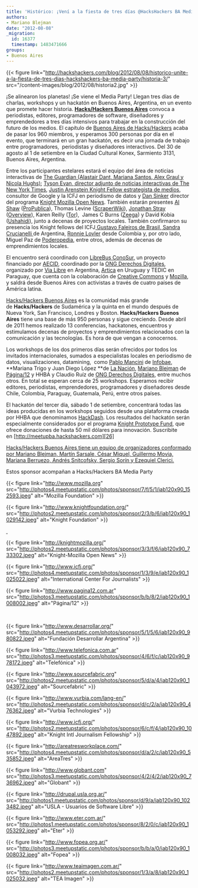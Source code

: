 ```yaml
---
title: 'Histórico: ¡Vení a la fiesta de tres días @HacksHackers BA Media Party!'
authors:
- Mariano Blejman
date: "2012-08-08"
_migration:
  id: 16377
  timestamp: 1483471666
groups:
- Buenos Aires
---
```


{{< figure link="http://hackshackers.com/blog/2012/08/08/historico-unite-a-la-fiesta-de-tres-dias-hackshackers-ba-media-party/historia-3/" src="/content-images/blog/2012/08/historia2.jpg" >}}

¡Se alinearon los planetas! ¡Se viene el Media Party! Llegan tres días de charlas, workshops y un hackatón en Buenos Aires, Argentina, en un evento que promete hacer historia. [**Hacks/Hackers Buenos Aires**][1] convoca a periodistas, editores, programadores de software, diseñadores y emprendedores a tres días intensivos para trabajar en la construcción del futuro de los medios. El capítulo de [Buenos Aires de Hacks/Hackers][1] acaba de pasar los 960 miembros, y esperamos 300 personas por día en el evento, que terminará en un gran hackatón, es decir una jornada de trabajo entre programadores,  periodistas y diseñadores interactivos. Del 30 de agosto al 1 de setiembre en la Ciudad Cultural Konex, Sarmiento 3131, Buenos Aires, Argentina.

Entre los participantes estelares estará el equipo del área de noticias interactivas de [The Guardian (Alastair Dant, Mariana Santos, Alex Graul y Nicola Hughs)][2]; [Tyson Evan, director adjunto de noticias interactivas de The New York Times][3], [Justin Arenstein Knight Fellow estrategista de medios][4], consultor de Google y la ICFJ en periodismo de datos y [Dan Sinker][5] director del programa [Knight Mozilla Open News][6]. También estarán presentes [Al Shaw][7] ([ProPublica][8]), Thomas Levine ([ScraperWiki][9]), [Jonathan Stray][10] ([Overview][11]), Karen Reilly ([Tor][12]),  James C Burns ([Zeega][13]) y David Kobia ([Ushahidi][14]), junto a decenas de proyectos locales. También confirmaron su presencia los Knight fellows del ICFJ[ Gustavo Faleiros de Brasil][15],[ Sandra Crucianelli ][16]de Argentina, [Ronnie Lovler][17] desde Colombia y, por otro lado, Miguel Paz de [Poderopedia][18], entre otros, además de decenas de emprendimientos locales.

El encuentro será coordinado con [LibreBus ConoSur][19][,][19] un proyecto financiado por [AECID][20], coordinado por la [ONG Derechos Digitales][21], organizado por [Via Libre][22] en Argentina, [Artica][23] en Uruguay y TEDIC en Paraguay, que cuenta con la colaboración de [Creative Commons][24] y [Mozilla][25], y saldrá desde Buenos Aires con activistas a través de cuatro países de América latina.

[Hacks/Hackers Buenos Aires][26] es la comunidad más grande de **Hacks/Hackers** de Sudamérica y la quinta en el mundo después de Nueva York, San Francisco, Londres y Boston. **Hacks/Hackers Buenos Aires** tiene una base de más 950 personas y sigue creciendo. Desde abril de 2011 hemos realizado 13 conferencias, hackatones, encuentros y estimulamos decenas de proyectos y emprendimientos relacionados con la comunicación y las tecnologías. Es hora de que vengan a conocernos.

Los workshops de los dos primeros días serán ofrecidos por todos los invitados internacionales, sumados a especialistas locales en periodismo de datos, visualizaciones, datamining,  como [Pablo Mancini][27] de [Infobae][28], **Mariana Trigo y Juan Diego López **de [La Nación][29], [Mariano Blejman][30] de [Página/12][31] y HHBA y Claudio Ruíz de [ONG Derechos Digitales][21], entre muchos otros. En total se esperan cerca de 25 workshops. Esperamos recibir editores, periodistas, emprendedores, programadores y diseñadores desde Chile, Colombia, Paraguay, Guatemala, Perú, entre otros países.

El hackatón del tercer día, sábado 1 de setiembre, concentrará todas las ideas producidas en los workshops seguidos desde una plataforma creada por HHBA que denominamos [HackDash][32]. Los resultados del hackatón serán especialmente considerados por el programa [Knight Prototype Fund][33], que ofrece donaciones de hasta 50 mil dólares para innovación. Suscribite en [http://meetupba.hackshackers.com][26]

[Hacks/Hackers Buenos Aires tiene un equipo de organizadores conformado por Mariano Blejman, Martín Sarsale, César Miquel, Guillermo Movia, Mariana Berruezo, Andrés Snitcofsky, Sergio Sorín y Ezequiel Clerici.][34]

Estos sponsor acompañan a Hacks/Hackers BA Media Party

{{< figure link="http://www.mozilla.org" src="http://photos4.meetupstatic.com/photos/sponsor/7/f/5/1/iab120x90_152593.jpeg" alt="Mozilla Foundation" >}}

{{< figure link="http://www.knightfoundation.org/" src="http://photos2.meetupstatic.com/photos/sponsor/2/3/b/6/iab120x90_1029142.jpeg" alt="Knight Foundation" >}}

[ ][25] 

{{< figure link="http://knightmozilla.org/" src="http://photos2.meetupstatic.com/photos/sponsor/3/3/f/6/iab120x90_733302.jpeg" alt="Knight-Mozilla Open News" >}}

{{< figure link="http://www.icfj.org/" src="http://photos4.meetupstatic.com/photos/sponsor/1/3/9/e/iab120x90_1025022.jpeg" alt="International Center For Journalists" >}}

{{< figure link="http://www.pagina12.com.ar" src="http://photos3.meetupstatic.com/photos/sponsor/b/b/8/2/iab120x90_1008002.jpeg" alt="Página/12" >}}

   

{{< figure link="http://www.desarrollar.org/" src="http://photos4.meetupstatic.com/photos/sponsor/5/1/5/6/iab120x90_980822.jpeg" alt="Fundación Desarrollar Argentina" >}}

{{< figure link="http://www.telefonica.com.ar" src="http://photos3.meetupstatic.com/photos/sponsor/4/6/f/c/iab120x90_978172.jpeg" alt="Telefónica" >}}

{{< figure link="http://www.sourcefabric.org" src="http://photos2.meetupstatic.com/photos/sponsor/5/d/a/4/iab120x90_1043972.jpeg" alt="Sourcefabric" >}}

{{< figure link="http://www.vurbia.com/lang-en/" src="http://photos2.meetupstatic.com/photos/sponsor/d/c/2/a/iab120x90_476362.jpeg" alt="Vurbia Technologies" >}}

{{< figure link="http://www.icfj.org/" src="http://photos2.meetupstatic.com/photos/sponsor/6/c/f/4/iab120x90_1047892.jpeg" alt="Knight Intl Journalism Fellowship" >}}

{{< figure link="http://areatresworkplace.com/" src="http://photos4.meetupstatic.com/photos/sponsor/d/a/2/c/iab120x90_535852.jpeg" alt="AreaTres" >}}

{{< figure link="http://www.globant.com" src="http://photos3.meetupstatic.com/photos/sponsor/4/2/4/2/iab120x90_736962.jpeg" alt="Globant" >}}

{{< figure link="http://drupal.usla.org.ar/" src="http://photos1.meetupstatic.com/photos/sponsor/d/9/a/iab120x90_1023482.jpeg" alt="USLA - Usuarios de Software Libre" >}}

{{< figure link="http://www.eter.com.ar/" src="http://photos1.meetupstatic.com/photos/sponsor/8/2/0/c/iab120x90_1053292.jpeg" alt="Eter" >}}

{{< figure link="http://www.fopea.org.ar/" src="http://photos3.meetupstatic.com/photos/sponsor/b/b/a/0/iab120x90_1008032.jpeg" alt="Fopea" >}}

{{< figure link="http://www.teaimagen.com.ar/" src="http://photos2.meetupstatic.com/photos/sponsor/1/3/a/8/iab120x90_1025032.jpeg" alt="TEA Imagen" >}}

 [1]: http://meetupba.hackshackers.com
 [2]: http://www.meetup.com/HacksHackersBA/events/69419732/
 [3]: http://www.meetup.com/HacksHackersBA/members/3220916/
 [4]: http://www.meetup.com/HacksHackersBA/members/14614390/
 [5]: http://www.meetup.com/HacksHackersBA/members/12974025/
 [6]: http://mozillaopennews.org/
 [7]: https://twitter.com/A_L
 [8]: http://www.propublica.org
 [9]: http://www.scraperwiki.com
 [10]: http://jonathanstray.com/
 [11]: http://overview.ap.org/
 [12]: http://www.torproject.org
 [13]: http://www.zeega.org
 [14]: http://www.ushahidi.com/
 [15]: http://www.icfj.org/about/profiles/gustavo-faleiros
 [16]: http://www.icfj.org/about/profiles/sandra-crucianelli
 [17]: http://www.meetup.com/HacksHackersBA/members/12460009/
 [18]: http://poderopedia.com/index.html
 [19]: http://www.librebusconosur.org/
 [20]: http://www.aecid.es/es/
 [21]: http://www.derechosdigitales.org/
 [22]: http://www.vialibre.org.ar/
 [23]: http://www.articaonline.com/
 [24]: https://creativecommons.org/about
 [25]: http://www.mozilla.org
 [26]: http://meetupba.hackshackers.com/
 [27]: http://www.twitter.com/mancini
 [28]: http://www.infobae.com
 [29]: http://www.lanacion.com.ar
 [30]: http://www.twitter.com/blejman
 [31]: http://www.pagina12.com.ar
 [32]: http://hackdash.hhba.info
 [33]: http://www.knightfoundation.org/blogs/knightblog/2012/6/18/knight-prototype-fund-building-and-testing-new-ideas-push-media-innovation-forward/
 [34]: http://mediaparty.hhba.info/?page_id=24